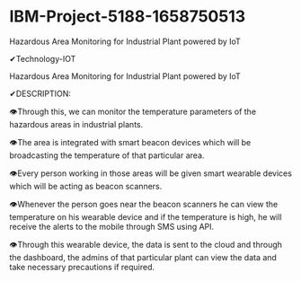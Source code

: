# IBM-Project-5188-1658750513
Hazardous Area Monitoring for Industrial Plant powered by IoT

✔Technology-IOT

Hazardous Area Monitoring for Industrial Plant powered by IoT

✔DESCRIPTION:

👁Through this, we can monitor the temperature parameters of the hazardous areas in industrial plants.

👁The area is integrated with smart beacon devices which will be broadcasting the temperature of that particular area.

👁Every person working in those areas will be given smart wearable devices which will be acting as beacon scanners.

👁Whenever the person goes near the beacon scanners he can view the temperature on his wearable device and if the temperature is high, he will receive the alerts to the mobile through SMS using API.

👁Through this wearable device, the data is sent to the cloud and through the dashboard, the admins of that particular plant can view the data and take necessary precautions if required.
